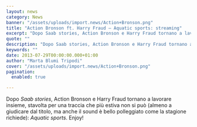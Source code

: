 ```yaml
---
layout: news
category: News
banner: "/assets/uploads/import.news/Action+Bronson.png"
title: "Action Bronson ft. Harry Fraud – Aquatic sports: streaming"
excerpt: "Dopo Saab stories, Action Bronson e Harry Fraud tornano a lavorare insieme, stavolta per una traccia che più estiva non si può (almeno a giudicare dal titolo, ma anche il sound è bello polleggiato come la stagione richiede): Aquatic sports. Enjoy!  "
quote: ""
description: "Dopo Saab stories, Action Bronson e Harry Fraud tornano a lavorare insieme, stavolta per una traccia che più estiva non si può (almeno a giudicare dal titolo, ma anche il sound è bello polleggiato come la stagione richiede): Aquatic sports. Enjoy!  "
keywords: ""
date: 2013-07-29T00:00:00.000+01:00
author: "Marta Blumi Tripodi"
cover: "/assets/uploads/import.news/Action+Bronson.png"
pagination:
  enabled: true

---
```


Dopo _Saab stories_, Action Bronson e Harry Fraud tornano a lavorare insieme, stavolta per una traccia che più estiva non si può (almeno a giudicare dal titolo, ma anche il sound è bello polleggiato come la stagione richiede): _Aquatic sports_. Enjoy!

  